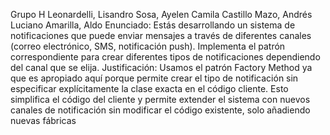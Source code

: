 Grupo H
Leonardelli, Lisandro
Sosa, Ayelen Camila
Castillo Mazo, Andrés Luciano
Amarilla, Aldo
Enunciado: 
Estás desarrollando un sistema de notificaciones que puede enviar mensajes a través de diferentes canales (correo electrónico, SMS, notificación push). Implementa el patrón correspondiente para  crear diferentes tipos de notificaciones dependiendo del canal que se elija.
Justificación:
Usamos el patrón Factory Method ya que es apropiado aquí porque permite crear el tipo de notificación sin especificar explícitamente la clase exacta en el código cliente. Esto simplifica el código del cliente y permite extender el sistema con nuevos canales de notificación sin modificar el código existente, solo añadiendo nuevas fábricas
